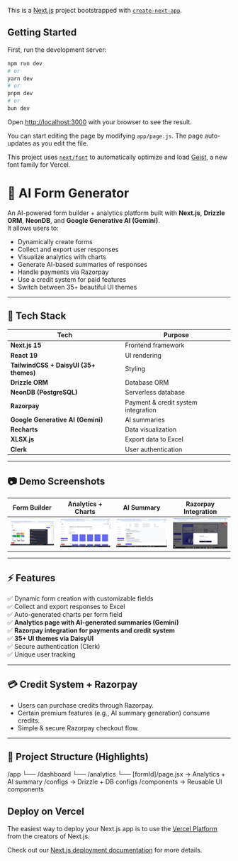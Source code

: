This is a [Next.js](https://nextjs.org) project bootstrapped with [`create-next-app`](https://github.com/vercel/next.js/tree/canary/packages/create-next-app).

## Getting Started

First, run the development server:

```bash
npm run dev
# or
yarn dev
# or
pnpm dev
# or
bun dev
```

Open [http://localhost:3000](http://localhost:3000) with your browser to see the result.

You can start editing the page by modifying `app/page.js`. The page auto-updates as you edit the file.

This project uses [`next/font`](https://nextjs.org/docs/app/building-your-application/optimizing/fonts) to automatically optimize and load [Geist](https://vercel.com/font), a new font family for Vercel.

# 📝 AI Form Generator

An AI-powered form builder + analytics platform built with **Next.js**, **Drizzle ORM**, **NeonDB**, and **Google Generative AI (Gemini)**.  
It allows users to:
- Dynamically create forms
- Collect and export user responses
- Visualize analytics with charts
- Generate AI-based summaries of responses
- Handle payments via Razorpay
- Use a credit system for paid features
- Switch between 35+ beautiful UI themes

---

## 🚀 Tech Stack

| Tech | Purpose |
|-------|---------|
| **Next.js 15** | Frontend framework |
| **React 19** | UI rendering |
| **TailwindCSS + DaisyUI (35+ themes)** | Styling |
| **Drizzle ORM** | Database ORM |
| **NeonDB (PostgreSQL)** | Serverless database |
| **Razorpay** | Payment & credit system integration |
| **Google Generative AI (Gemini)** | AI summaries |
| **Recharts** | Data visualization |
| **XLSX.js** | Export data to Excel |
| **Clerk** | User authentication |

---

## 📷 Demo Screenshots

| Form Builder | Analytics + Charts | AI Summary | Razorpay Integration |
|--------------|------------------|------------|---------------------|
| ![Form Builder](demo/form-edit.png) | ![Analytics](demo/analytics.png) | ![AI Summary](demo/summary.png) | ![Razorpay](demo/razorpay.png) |



---

## ⚡ Features

✅ Dynamic form creation with customizable fields  
✅ Collect and export responses to Excel  
✅ Auto-generated charts per form field  
✅ **Analytics page with AI-generated summaries (Gemini)**  
✅ **Razorpay integration for payments and credit system**  
✅ **35+ UI themes via DaisyUI**  
✅ Secure authentication (Clerk)  
✅ Unique user tracking  

---

## 💳 Credit System + Razorpay

- Users can purchase credits through Razorpay.
- Certain premium features (e.g., AI summary generation) consume credits.
- Simple & secure Razorpay checkout flow.

---

## 📂 Project Structure (Highlights)
/app
└── /dashboard
└── /analytics
└── [formId]/page.jsx → Analytics + AI summary
/configs → Drizzle + DB configs
/components → Reusable UI components


## Deploy on Vercel

The easiest way to deploy your Next.js app is to use the [Vercel Platform](https://vercel.com/new?utm_medium=default-template&filter=next.js&utm_source=create-next-app&utm_campaign=create-next-app-readme) from the creators of Next.js.

Check out our [Next.js deployment documentation](https://nextjs.org/docs/app/building-your-application/deploying) for more details.
